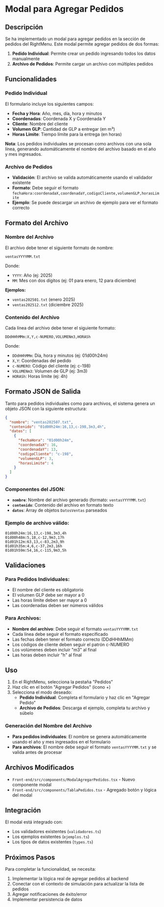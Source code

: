 # Modal para Agregar Pedidos

## Descripción

Se ha implementado un modal para agregar pedidos en la sección de pedidos del RightMenu. Este modal permite agregar pedidos de dos formas:

1. **Pedido Individual**: Permite crear un pedido ingresando todos los datos manualmente
2. **Archivo de Pedidos**: Permite cargar un archivo con múltiples pedidos

## Funcionalidades

### Pedido Individual

El formulario incluye los siguientes campos:

- **Fecha y Hora**: Año, mes, día, hora y minutos
- **Coordenadas**: Coordenada X y Coordenada Y
- **Cliente**: Nombre del cliente
- **Volumen GLP**: Cantidad de GLP a entregar (en m³)
- **Horas Límite**: Tiempo límite para la entrega (en horas)

**Nota**: Los pedidos individuales se procesan como archivos con una sola línea, generando automáticamente el nombre del archivo basado en el año y mes ingresados.

### Archivo de Pedidos

- **Validación**: El archivo se valida automáticamente usando el validador existente
- **Formato**: Debe seguir el formato `fechaHora:coordenadaX,coordenadaY,codigoCliente,volumenGLP,horasLimite`
- **Ejemplo**: Se puede descargar un archivo de ejemplo para ver el formato correcto

## Formato del Archivo

### Nombre del Archivo
El archivo debe tener el siguiente formato de nombre:
```
ventasYYYYMM.txt
```

Donde:
- `YYYY`: Año (ej: 2025)
- `MM`: Mes con dos dígitos (ej: 01 para enero, 12 para diciembre)

**Ejemplos:**
- `ventas202501.txt` (enero 2025)
- `ventas202512.txt` (diciembre 2025)

### Contenido del Archivo
Cada línea del archivo debe tener el siguiente formato:

```
DDdHHhMMm:X,Y,c-NUMERO,VOLUMENm3,HORASh
```

Donde:
- `DDdHHhMMm`: Día, hora y minutos (ej: 01d00h24m)
- `X,Y`: Coordenadas del pedido
- `c-NUMERO`: Código del cliente (ej: c-198)
- `VOLUMENm3`: Volumen de GLP (ej: 3m3)
- `HORASh`: Horas límite (ej: 4h)

## Formato JSON de Salida

Tanto para pedidos individuales como para archivos, el sistema genera un objeto JSON con la siguiente estructura:

```json
{
  "nombre": "ventas202507.txt",
  "contenido": "01d00h24m:16,13,c-198,3m3,4h",
  "datos": [
    {
      "fechaHora": "01d00h24m",
      "coordenadaX": 16,
      "coordenadaY": 13,
      "codigoCliente": "c-198",
      "volumenGLP": 3,
      "horasLimite": 4
    }
  ]
}
```

### Componentes del JSON:
- **`nombre`**: Nombre del archivo generado (formato: `ventasYYYYMM.txt`)
- **`contenido`**: Contenido del archivo en formato texto
- **`datos`**: Array de objetos `DatosVentas` parseados

### Ejemplo de archivo válido:

```
01d00h24m:16,13,c-198,3m3,4h
01d00h48m:5,18,c-12,9m3,17h
01d01h12m:63,13,c-83,2m3,9h
01d01h35m:4,6,c-37,2m3,16h
01d01h59m:54,16,c-115,9m3,5h
```

## Validaciones

### Para Pedidos Individuales:
- El nombre del cliente es obligatorio
- El volumen GLP debe ser mayor a 0
- Las horas límite deben ser mayor a 0
- Las coordenadas deben ser números válidos

### Para Archivos:
- **Nombre del archivo**: Debe seguir el formato `ventasYYYYMM.txt`
- Cada línea debe seguir el formato especificado
- Las fechas deben tener el formato correcto (DDdHHhMMm)
- Los códigos de cliente deben seguir el patrón c-NUMERO
- Los volúmenes deben incluir "m3" al final
- Las horas deben incluir "h" al final

## Uso

1. En el RightMenu, selecciona la pestaña "Pedidos"
2. Haz clic en el botón "Agregar Pedidos" (ícono +)
3. Selecciona el modo deseado:
   - **Pedido Individual**: Completa el formulario y haz clic en "Agregar Pedido"
   - **Archivo de Pedidos**: Descarga el ejemplo, completa tu archivo y súbelo

### Generación del Nombre del Archivo

- **Para pedidos individuales**: El nombre se genera automáticamente usando el año y mes ingresados en el formulario
- **Para archivos**: El nombre debe seguir el formato `ventasYYYYMM.txt` y se valida antes de procesar

## Archivos Modificados

- `Front-end/src/components/ModalAgregarPedidos.tsx` - Nuevo componente modal
- `Front-end/src/components/TablaPedidos.tsx` - Agregado botón y lógica del modal

## Integración

El modal está integrado con:
- Los validadores existentes (`validadores.ts`)
- Los ejemplos existentes (`ejemplos.ts`)
- Los tipos de datos existentes (`types.ts`)

## Próximos Pasos

Para completar la funcionalidad, se necesita:
1. Implementar la lógica real de agregar pedidos al backend
2. Conectar con el contexto de simulación para actualizar la lista de pedidos
3. Agregar notificaciones de éxito/error
4. Implementar persistencia de datos 
